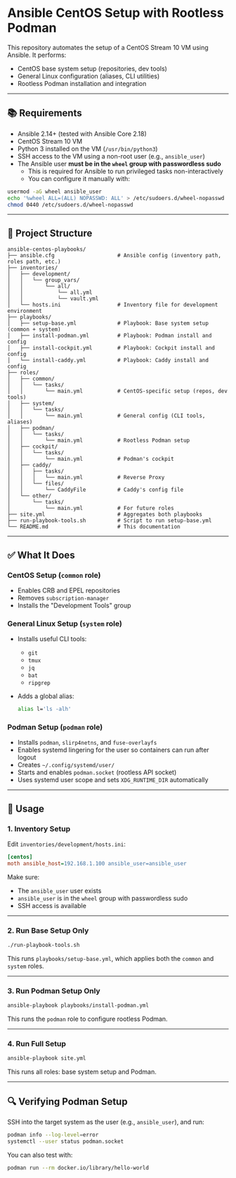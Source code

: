 # Ansible CentOS Setup with Rootless Podman

This repository automates the setup of a CentOS Stream 10 VM using Ansible. It performs:

- CentOS base system setup (repositories, dev tools)
- General Linux configuration (aliases, CLI utilities)
- Rootless Podman installation and integration

---

## 📚 Requirements

- Ansible 2.14+ (tested with Ansible Core 2.18)
- CentOS Stream 10 VM
- Python 3 installed on the VM (`/usr/bin/python3`)
- SSH access to the VM using a non-root user (e.g., `ansible_user`)
- The Ansible user **must be in the `wheel` group with passwordless sudo**
  - This is required for Ansible to run privileged tasks non-interactively
  - You can configure it manually with:

```bash
usermod -aG wheel ansible_user
echo '%wheel ALL=(ALL) NOPASSWD: ALL' > /etc/sudoers.d/wheel-nopasswd
chmod 0440 /etc/sudoers.d/wheel-nopasswd
```

---

## 📁 Project Structure

```text
ansible-centos-playbooks/
├── ansible.cfg                    # Ansible config (inventory path, roles path, etc.)
├── inventories/
│   ├── development/
│   │   └── group_vars/
│   │       └── all/
│   │           └── all.yml
│   │           └── vault.yml
│   └── hosts.ini                  # Inventory file for development environment
├── playbooks/
│   ├── setup-base.yml             # Playbook: Base system setup (common + system)
│   ├── install-podman.yml         # Playbook: Podman install and config
│   ├── install-cockpit.yml        # Playbook: Cockpit install and config
│   └── install-caddy.yml          # Playbook: Caddy install and config
├── roles/
│   ├── common/
│   │   └── tasks/
│   │       └── main.yml           # CentOS-specific setup (repos, dev tools)
│   ├── system/
│   │   └── tasks/
│   │       └── main.yml           # General config (CLI tools, aliases)
│   ├── podman/
│   │   └── tasks/
│   │       └── main.yml           # Rootless Podman setup
│   ├── cockpit/
│   │   └── tasks/
│   │       └── main.yml           # Podman's cockpit
│   ├── caddy/
│   │   ├── tasks/
│   │   │   └── main.yml           # Reverse Proxy
│   │   └── files/
│   │       └── CaddyFile          # Caddy's config file
│   └── other/
│       └── tasks/
│           └── main.yml           # For future roles
├── site.yml                       # Aggregates both playbooks
├── run-playbook-tools.sh          # Script to run setup-base.yml
└── README.md                      # This documentation
```

---

## ✅ What It Does

### CentOS Setup (`common` role)

- Enables CRB and EPEL repositories
- Removes `subscription-manager`
- Installs the "Development Tools" group

### General Linux Setup (`system` role)

- Installs useful CLI tools:
  - `git`
  - `tmux`
  - `jq`
  - `bat`
  - `ripgrep`
- Adds a global alias:

  ```bash
  alias l='ls -alh'
  ```

### Podman Setup (`podman` role)

- Installs `podman`, `slirp4netns`, and `fuse-overlayfs`
- Enables systemd lingering for the user so containers can run after logout
- Creates `~/.config/systemd/user/`
- Starts and enables `podman.socket` (rootless API socket)
- Uses systemd user scope and sets `XDG_RUNTIME_DIR` automatically

---

## 🚀 Usage

### 1. Inventory Setup

Edit `inventories/development/hosts.ini`:

```ini
[centos]
moth ansible_host=192.168.1.100 ansible_user=ansible_user
```

Make sure:

- The `ansible_user` user exists
- `ansible_user` is in the `wheel` group with passwordless sudo
- SSH access is available

---

### 2. Run Base Setup Only

```bash
./run-playbook-tools.sh
```

This runs `playbooks/setup-base.yml`, which applies both the `common` and `system` roles.

---

### 3. Run Podman Setup Only

```bash
ansible-playbook playbooks/install-podman.yml
```

This runs the `podman` role to configure rootless Podman.

---

### 4. Run Full Setup

```bash
ansible-playbook site.yml
```

This runs all roles: base system setup and Podman.

---

## 🔍 Verifying Podman Setup

SSH into the target system as the user (e.g., `ansible_user`), and run:

```bash
podman info --log-level=error
systemctl --user status podman.socket
```

You can also test with:

```bash
podman run --rm docker.io/library/hello-world
```
